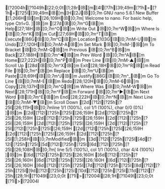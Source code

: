 [?2004h[?1049h[22;0;0t[1;28r(B[m[4l[?7h[39;49m[?1h=[?1h=[?25l[39;49m(B[m[H[2J(B[0;7m  GNU nano 5.6.1                                                                                                                   New Buffer                                                                                                                              [1;266H(B[m[26;109H(B[0;7m[ Welcome to nano.  For basic help, type Ctrl+G. ](B[m[27d(B[0;7m^G(B[m Help[27;18H(B[0;7m^O(B[m Write Out     (B[0;7m^W(B[m Where Is	   (B[0;7m^K(B[m Cut[27;69H(B[0;7m^T(B[m Execute[86G(B[0;7m^C(B[m Location[103G(B[0;7mM-U(B[m Undo[27;120H(B[0;7mM-A(B[m Set Mark     (B[0;7mM-](B[m To Bracket   (B[0;7mM-Q(B[m Previous     (B[0;7m^B(B[m Back[27;188H(B[0;7m^◀(B[m Prev Word     (B[0;7m^A(B[m Home[27;222H(B[0;7m^P(B[m Prev Line     (B[0;7mM-▲(B[m Scroll Up[28d(B[0;7m^X(B[m Exit[28;18H(B[0;7m^R(B[m Read File     (B[0;7m^\(B[m Replace	   (B[0;7m^U(B[m Paste[28;69H(B[0;7m^J(B[m Justify[86G(B[0;7m^_(B[m Go To Line    (B[0;7mM-E(B[m Redo[28;120H(B[0;7mM-6(B[m Copy[28;137H(B[0;7m^Q(B[m Where Was     (B[0;7mM-W(B[m Next[28;171H(B[0;7m^F(B[m Forward	   (B[0;7m^▶(B[m Next Word     (B[0;7m^E(B[m End[28;222H(B[0;7m^N(B[m Next Line     (B[0;7mM-▼(B[m Scroll Down[2d[?12l[?25h[?25l[26;111H(B[0;7mline 1/1 (100%), col 1/1 (100%), char 0/0 (0%) ](B[m[2d[?12l[?25h[?25l[26;159H[2d[?12l[?25h[?25l[26;159H[2d[?12l[?25h[?25l[26;159H[2d[?12l[?25h[?25l[26;159H[2d[?12l[?25h[?25l[26;159H[2d[?12l[?25h[?25l[?12l[?25h[?25l[26;159H[2d[?12l[?25h[?25l[26;159H[2d[?12l[?25h[?25l[26;159H[2d[?12l[?25h[?25l[1;258H(B[0;7mModified(B[m[3d[?12l[?25h[?25l[4d[?12l[?25h[?25l[5d[?12l[?25h[?25l[6d[?12l[?25h[?25l[26;108H(B[0;7m[ line 5/5 (100%), col 1/1 (100%), char 4/4 (100%) ](B[m[6d[?12l[?25h[?25l[26;160H[6d[?12l[?25h[?25l[26;160H[6d[?12l[?25h[?25l[26;160H[6d[?12l[?25h[?25l[26;160H[6d[?12l[?25h[?25l[7d[?12l[?25h[?25l[8d[?12l[?25h[?25l[9d[?12l[?25h[?25l[10d[?12l[?25h[?25l[11d[?12l[?25h[28;1H[?1049l[23;0;0t[?1l>[?2004l[28;1H[?1049l[23;0;0t[?1l>[?2004l
